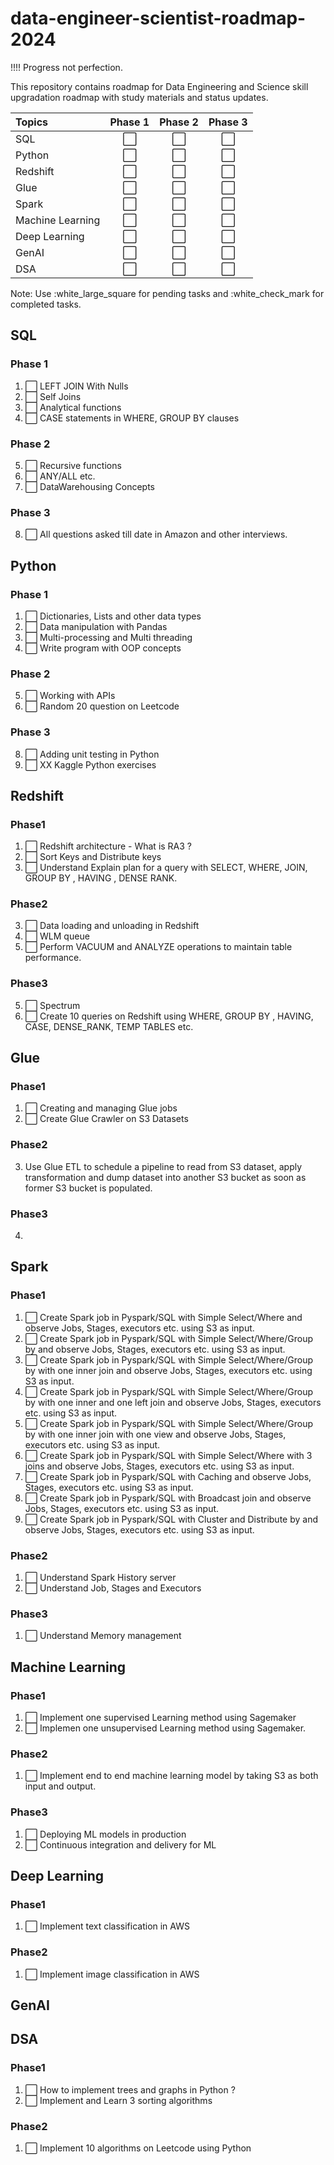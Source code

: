 # data-engineer-scientist-roadmap-2024

!!!! Progress not perfection.

This repository contains roadmap for Data Engineering and Science skill upgradation roadmap with study materials and status updates.

| Topics            | Phase 1 | Phase 2 | Phase 3 |
| :---------------- | :------: | :----: | :----: |
| SQL              | :white_large_square: |:white_large_square:|:white_large_square:|
| Python           | :white_large_square: |:white_large_square:|:white_large_square:|
| Redshift         | :white_large_square: |:white_large_square:|:white_large_square:|
| Glue             | :white_large_square: |:white_large_square:|:white_large_square:|
| Spark            | :white_large_square: |:white_large_square:|:white_large_square:|
| Machine Learning | :white_large_square: |:white_large_square:|:white_large_square:|
| Deep Learning    | :white_large_square: |:white_large_square:|:white_large_square:|
| GenAI            | :white_large_square: |:white_large_square:|:white_large_square:|
| DSA              | :white_large_square: |:white_large_square:|:white_large_square:|

Note: Use :white_large_square for pending tasks and :white_check_mark for completed tasks.

## SQL

### Phase 1

1. :white_large_square: LEFT JOIN With Nulls
2. :white_large_square: Self Joins
3. :white_large_square: Analytical functions
4. :white_large_square: CASE statements in WHERE, GROUP BY clauses

### Phase 2
5. :white_large_square: Recursive functions
6. :white_large_square: ANY/ALL etc.
7. :white_large_square: DataWarehousing Concepts

### Phase 3
8. :white_large_square: All questions asked till date in Amazon and other interviews.

## Python

### Phase 1
1. :white_large_square: Dictionaries, Lists and other data types
2. :white_large_square: Data manipulation with Pandas
3. :white_large_square: Multi-processing and Multi threading
4. :white_large_square: Write program with OOP concepts

### Phase 2
5. :white_large_square: Working with APIs
6. :white_large_square: Random 20 question on Leetcode

### Phase 3
8. :white_large_square: Adding unit testing in Python
9. :white_large_square: XX Kaggle Python exercises

## Redshift

### Phase1
1. :white_large_square: Redshift architecture - What is RA3 ?
2. :white_large_square: Sort Keys and Distribute keys
3. :white_large_square: Understand Explain plan for a query with SELECT, WHERE, JOIN, GROUP BY , HAVING , DENSE RANK.

### Phase2
3. :white_large_square: Data loading and unloading in Redshift
4. :white_large_square: WLM queue
5. :white_large_square: Perform VACUUM and ANALYZE operations to maintain table performance.

### Phase3
5. :white_large_square: Spectrum
6. :white_large_square: Create 10 queries on Redshift using WHERE, GROUP BY , HAVING, CASE, DENSE_RANK, TEMP TABLES etc.

## Glue 

### Phase1
1. :white_large_square: Creating and managing Glue jobs
2. :white_large_square: Create Glue Crawler on S3 Datasets

### Phase2
3. Use Glue ETL to schedule a pipeline to read from S3 dataset, apply transformation and dump dataset into another S3 bucket as soon as former S3 bucket is populated.

### Phase3
4. <TBD>

## Spark

### Phase1
1. :white_large_square: Create Spark job in Pyspark/SQL with Simple Select/Where and observe Jobs, Stages, executors etc. using S3 as input.
2. :white_large_square: Create Spark job in Pyspark/SQL with Simple Select/Where/Group by and observe Jobs, Stages, executors etc. using S3 as input.
3. :white_large_square: Create Spark job in Pyspark/SQL with Simple Select/Where/Group by with one inner join and observe Jobs, Stages, executors etc. using S3 as input.
4. :white_large_square: Create Spark job in Pyspark/SQL with Simple Select/Where/Group by with one inner and one left join and observe Jobs, Stages, executors etc. using S3 as input.
5. :white_large_square: Create Spark job in Pyspark/SQL with Simple Select/Where/Group by with one inner join with one view and observe Jobs, Stages, executors etc. using S3 as input.
6. :white_large_square: Create Spark job in Pyspark/SQL with Simple Select/Where with 3 joins and observe Jobs, Stages, executors etc. using S3 as input.
7. :white_large_square: Create Spark job in Pyspark/SQL with Caching and observe Jobs, Stages, executors etc. using S3 as input.
8. :white_large_square: Create Spark job in Pyspark/SQL with Broadcast join and observe Jobs, Stages, executors etc. using S3 as input.
9. :white_large_square: Create Spark job in Pyspark/SQL with Cluster and Distribute by and observe Jobs, Stages, executors etc. using S3 as input.

### Phase2
1. :white_large_square: Understand Spark History server
2. :white_large_square: Understand Job, Stages and Executors

### Phase3
1. :white_large_square: Understand Memory management

## Machine Learning
### Phase1
1. :white_large_square: Implement one supervised Learning method using Sagemaker
2. :white_large_square: Implemen one unsupervised Learning method using Sagemaker.

### Phase2
1. :white_large_square: Implement end to end machine learning model by taking S3 as both input and output.

### Phase3
1. :white_large_square: Deploying ML models in production
2. :white_large_square: Continuous integration and delivery for ML

## Deep Learning
### Phase1
1. :white_large_square: Implement text classification in AWS

### Phase2
1. :white_large_square: Implement image classification in AWS

## GenAI
<TBD>

## DSA
### Phase1
1. :white_large_square: How to implement trees and graphs in Python ?
2. :white_large_square: Implement and Learn 3 sorting algorithms

### Phase2
1. :white_large_square: Implement 10 algorithms on Leetcode using Python
